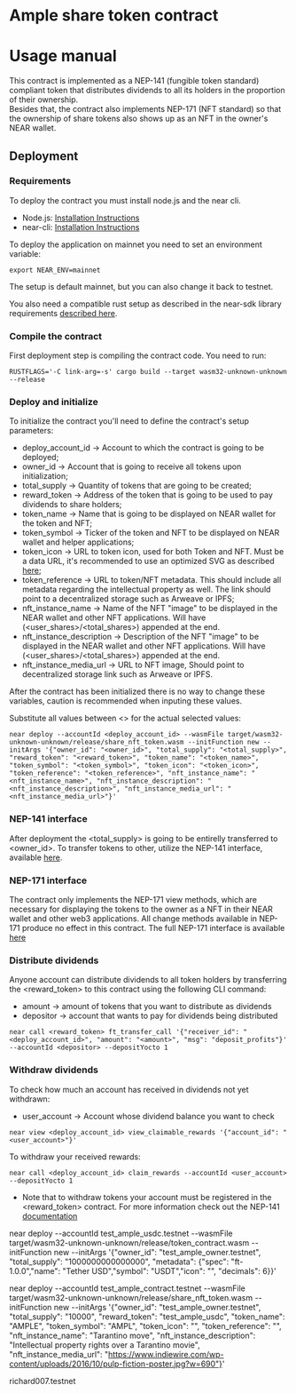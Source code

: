 # Ample share token contract
# Usage manual

This contract is implemented as a NEP-141 (fungible token standard) compliant token that distributes
dividends to all its holders in the proportion of their ownership.  
Besides that, the contract also implements NEP-171 (NFT standard) so that the ownership of share tokens
also shows up as an NFT in the owner's NEAR wallet.  

## Deployment

### Requirements
To deploy the contract you must install node.js and the near cli.
- Node.js: [Installation Instructions](https://nodejs.org/en/)
- near-cli: [Installation Instructions](https://docs.near.org/tools/near-cli)

To deploy the application on mainnet you need to set an environment variable:
```
export NEAR_ENV=mainnet
```
The setup is default mainnet, but you can also change it back to testnet.

You also need a compatible rust setup as described in the near-sdk library requirements [described here](https://github.com/near/near-sdk-rs).

### Compile the contract 
First deployment step is compiling the contract code. You need to run:
```
RUSTFLAGS='-C link-arg=-s' cargo build --target wasm32-unknown-unknown --release
``` 

### Deploy and initialize
To initialize the contract you'll need to define the contract's setup parameters:
- deploy_account_id -> Account to which the contract is going to be deployed;
- owner_id -> Account that is going to receive all tokens upon initialization;
- total_supply -> Quantity of tokens that are going to be created;
- reward_token -> Address of the token that is going to be used to pay dividends to share holders;
- token_name -> Name that is going to be displayed on NEAR wallet for the token and NFT;
- token_symbol -> Ticker of the token and NFT to be displayed on NEAR wallet and helper applications;
- token_icon -> URL to token icon, used for both Token and NFT. Must be a data URL, it's recommended to use an optimized SVG as described [here](https://nomicon.io/Standards/Tokens/FungibleToken/Metadata);
- token_reference -> URL to token/NFT metadata. This should include all metadata regarding the intellectual property as well. The link should point to a decentralized storage such as Arweave or IPFS;
- nft_instance_name -> Name of the NFT "image" to be displayed in the NEAR wallet and other NFT applications. Will have (<user_shares>/<total_shares>) appended at the end.
- nft_instance_description -> Description of the NFT "image" to be displayed in the NEAR wallet and other NFT applications. Will have (<user_shares>/<total_shares>) appended at the end.
- nft_instance_media_url -> URL to NFT image, Should point to decentralized storage link such as Arweave or IPFS.

After the contract has been initialized there is no way to change these variables, caution is recommended when inputing these values.

Substitute all values between <> for the actual selected values:

```
near deploy --accountId <deploy_account_id> --wasmFile target/wasm32-unknown-unknown/release/share_nft_token.wasm --initFunction new --initArgs '{"owner_id": "<owner_id>", "total_supply": "<total_supply>", "reward_token": "<reward_token>", "token_name": "<token_name>", "token_symbol": "<token_symbol>", "token_icon": "<token_icon>", "token_reference": "<token_reference>", "nft_instance_name": "<nft_instance_name>", "nft_instance_description": "<nft_instance_description>", "nft_instance_media_url": "<nft_instance_media_url>"}'
```

### NEP-141 interface
After deployment the <total_supply> is going to be entirelly transferred to <owner_id>. To transfer tokens to other, utilize the NEP-141 interface, available [here](https://nomicon.io/Standards/Tokens/FungibleToken/Core).

### NEP-171 interface
The contract only implements the NEP-171 view methods, which are necessary for displaying the tokens to the owner as a NFT in their NEAR wallet and other web3 applications. All change methods available in NEP-171 produce no effect in this contract. The full NEP-171 interface is available [here](https://nomicon.io/Standards/Tokens/NonFungibleToken/)

### Distribute dividends
Anyone account can distribute dividends to all token holders by transferring the <reward_token> to this contract using the following CLI command:

- amount -> amount of tokens that you want to distribute as dividends
- depositor -> account that wants to pay for dividends being distributed

```
near call <reward_token> ft_transfer_call '{"receiver_id": "<deploy_account_id>", "amount": "<amount>", "msg": "deposit_profits"}' --accountId <depositor> --depositYocto 1
```

### Withdraw dividends
To check how much an account has received in dividends not yet withdrawn:

- user_account -> Account whose dividend balance you want to check

```
near view <deploy_account_id> view_claimable_rewards '{"account_id": "<user_account>"}'
```

To withdraw your received rewards:
```
near call <deploy_account_id> claim_rewards --accountId <user_account> --depositYocto 1
```

* Note that to withdraw tokens your account must be registered in the <reward_token> contract. For more information check out the NEP-141 [documentation](https://nomicon.io/Standards/Tokens/FungibleToken/Core)

near deploy --accountId test_ample_usdc.testnet --wasmFile target/wasm32-unknown-unknown/release/token_contract.wasm --initFunction new --initArgs '{"owner_id": "test_ample_owner.testnet", "total_supply": "1000000000000000", "metadata": {"spec": "ft-1.0.0","name": "Tether USD","symbol": "USDT","icon": "",  "decimals": 6}}'

near deploy --accountId test_ample_contract.testnet --wasmFile target/wasm32-unknown-unknown/release/share_nft_token.wasm --initFunction new --initArgs '{"owner_id": "test_ample_owner.testnet", "total_supply": "10000", "reward_token": "test_ample_usdc", "token_name": "AMPLE", "token_symbol": "AMPL", "token_icon": "", "token_reference": "", "nft_instance_name": "Tarantino move", "nft_instance_description": "Intellectual property rights over a Tarantino movie", "nft_instance_media_url": "https://www.indiewire.com/wp-content/uploads/2016/10/pulp-fiction-poster.jpg?w=690"}'

richard007.testnet